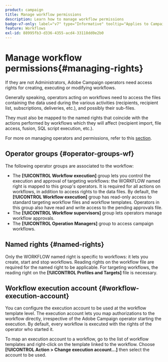 ```yaml
---
product: campaign
title: Manage workflow permissions
description: Learn how to manage workflow permissions
badge-v7-only: label="v7" type="Informative" tooltip="Applies to Campaign Classic v7 only"
feature: Workflows
exl-id: 88995fb3-d336-4355-acd4-33118dd0e2b0
---
```

# Manage workflow permissions{#managing-rights}



If they are not Administrators, Adobe Campaign operators need access rights for creating, executing or modifying workflows.

Generally speaking, operators acting on workflows need to access the files containing the data used during the various activities (recipients, recipient list, subscriptions, deliveries, etc.), and possibly their sub-files.

They must also be mapped to the named rights that coincide with the actions performed by workflows which they will affect (recipient import, file access, fusion, SQL script execution, etc.).

For more on managing operators and permissions, refer to this [section](../../platform/using/access-management.md).

## Operator groups {#operator-groups-wf}

The following operator groups are associated to the workflow:

* The **[!UICONTROL Workflow execution]** group lets you control the execution and approval of targeting workflows: the WORKFLOW named right is mapped to this group's operators. It is required for all actions on workflows, in addition to access rights to the data files. By default, the **[!UICONTROL Workflow execution]** group has read-only access to standard targeting workflow files and workflow templates. Operators in this group also have read and write access to the pending approvals file.
* The **[!UICONTROL Workflow supervisors]** group lets operators manage workflow approvals.
* The **[!UICONTROL Operation Managers]** group to access campaign workflows.

## Named rights {#named-rights}

Only the WORKFLOW named right is specific to workflows: it lets you create, start and stop workflows. Reading rights on the workflow file are required for the named right to be applicable. For targeting workflows, the reading right on the **[!UICONTROL Profiles and Targets]** file is necessary.

## Workflow execution account {#workflow-execution-account}

You can configure the execution account to be used at the workflow template level. The execution account lets you map authorizations to the workflow directly, irrespective of the Adobe Campaign operator starting the execution. By default, every workflow is executed with the rights of the operator who started it.

To map an execution account to a workflow, go to the list of workflow templates and right-click on the template linked to the workflow. Choose **[!UICONTROL Action > Change execution account...]** then select the account to be used.

